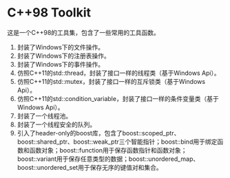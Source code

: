<!-- 下面是说明此项目的详细说明，具体内容为C++98的工具集 -->
# C++98 Toolkit
这是一个C++98的工具集，包含了一些常用的工具函数。
1. 封装了Windows下的文件操作。
2. 封装了Windows下的注册表操作。
3. 封装了Windows下的事件操作。
4. 仿照C++11的std::thread，封装了接口一样的线程类（基于Windows Api）。
5. 仿照C++11的std::mutex，封装了接口一样的互斥锁类（基于Windows Api）。
6. 仿照C++11的std::condition_variable，封装了接口一样的条件变量类（基于Windows Api）。
7. 封装了一个线程池。
8. 封装了一个线程安全的队列。
9. 引入了header-only的boost库，包含了boost::scoped_ptr、boost::shared_ptr、boost::weak_ptr三个智能指针；boost::bind用于绑定函数和函数对象；boost::function用于保存函数指针和函数对象；boost::variant用于保存任意类型的数据；boost::unordered_map、boost::unordered_set用于保存无序的键值对和集合。
